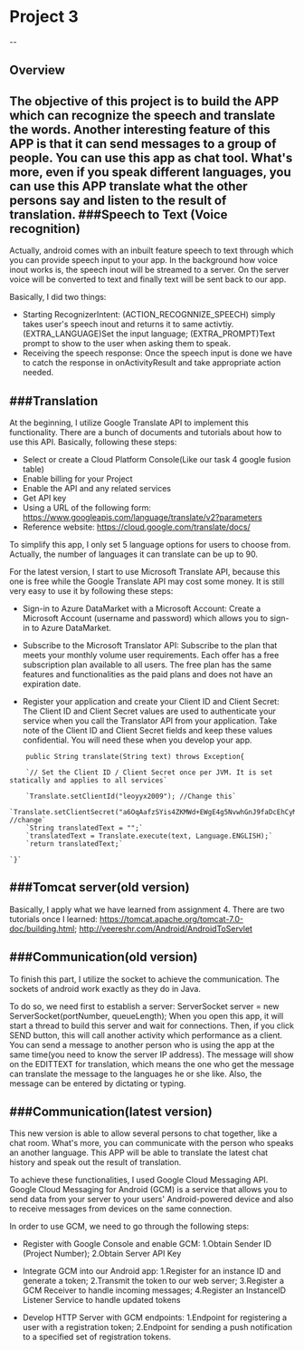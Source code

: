# Project 3
--

## Overview

The objective of this project is to build the APP which can recognize the speech and translate the words. Another interesting feature of this APP is that it can send messages to a group of people. You can use this app as chat tool. What's more, even if you speak different languages, you can use this APP translate what the other persons say and listen to the result of translation. 
###Speech to Text (Voice recognition)
--
Actually, android comes with an inbuilt feature speech to text through which you can provide speech input to your app. In the background how voice inout works is, the speech inout will be streamed to a server. On the server voice will be converted to text and finally text will be sent back to our app.

Basically, I did two things:
* Starting RecognizerIntent: (ACTION_RECOGNNIZE_SPEECH) simply takes user's speech inout and returns it to same activtiy. (EXTRA_LANGUAGE)Set the input language; (EXTRA_PROMPT)Text prompt to show to the user when asking them to speak.
* Receiving the speech response: Once the speech input is done we have to catch the response in onActivityResult and take appropriate action needed.

###Translation
--
At the beginning, I utilize Google Translate API to implement this functionality. There are a bunch of documents and tutorials about how to use this API. Basically, following these steps:
* Select or create a Cloud Platform Console(Like our task 4 google fusion table)
* Enable billing for your Project
* Enable the API and any related services
* Get API key
* Using a URL of the following form: https://www.googleapis.com/language/translate/v2?parameters
* Reference website: https://cloud.google.com/translate/docs/

To simplify this app, I only set 5 language options for users to choose from. Actually, the number of languages it can translate can be up to 90.

For the latest version, I start to use Microsoft Translate API, because this one is free while the Google Translate API may cost some money. It is still very easy to use it by following these steps:

* Sign-in to Azure DataMarket with a Microsoft Account: Create a Microsoft Account (username and password) which allows you to sign-in to Azure DataMarket.

* Subscribe to the Microsoft Translator API: Subscribe to the plan that meets your monthly volume user requirements. Each offer has a free subscription plan available to all users. The free plan has the same features and functionalities as the paid plans and does not have an expiration date.

* Register your application and create your Client ID and Client Secret: The Client ID and Client Secret values are used to authenticate your service when you call the Translator API from your application. Take note of the Client ID and Client Secret fields and keep these values confidential. You will need these when you develop your app.

`    public String translate(String text) throws Exception{`

        `// Set the Client ID / Client Secret once per JVM. It is set statically and applies to all services`

        `Translate.setClientId("leoyyx2009"); //Change this`
        `Translate.setClientSecret("a6OqAafzSYis4ZKMWd+EWgE4g5NvwhGnJ9faDcEhCyM="); //change`
        `String translatedText = "";`
        `translatedText = Translate.execute(text, Language.ENGLISH);`
        `return translatedText;`

    `}`

###Tomcat server(old version)
--
Basically, I apply what we have learned from assignment 4.
There are two tutorials once I learned: 
https://tomcat.apache.org/tomcat-7.0-doc/building.html; http://veereshr.com/Android/AndroidToServlet 

###Communication(old version)
--
To finish this part, I utilize the socket to achieve the communication. The sockets of android work exactly as they do in Java.

To do so, we need first to establish a server: ServerSocket server = new ServerSocket(portNumber, queueLength); When you open this app, it will start a thread to build this server and wait for connections. Then, if you click SEND button, this will call another activity which performance as a client. You can send a message to another person who is using the app at the same time(you need to know the server IP address). The message will show on the EDITTEXT for translation, which means the one who get the message can translate the message to the languages he or she like. Also, the message can be entered by dictating or typing.

###Communication(latest version)
--

This new version is able to allow several persons to chat together, like a chat room. What's more, you can communicate with the person who speaks an another language. This APP will be able to translate the latest chat history and speak out the result of translation.

To achieve these functionalities, I used Google Cloud Messaging API. Google Cloud Messaging for Android (GCM) is a service that allows you to send data from your server to your users' Android-powered device and also to receive messages from devices on the same connection.

In order to use GCM, we need to go through the following steps:

* Register with Google Console and enable GCM: 1.Obtain Sender ID (Project Number); 2.Obtain Server API Key

* Integrate GCM into our Android app: 1.Register for an instance ID and generate a token; 2.Transmit the token to our web server; 3.Register a GCM Receiver to handle incoming messages; 4.Register an InstanceID Listener Service to handle updated tokens

* Develop HTTP Server with GCM endpoints: 1.Endpoint for registering a user with a registration token; 2.Endpoint for sending a push notification to a specified set of registration tokens.
